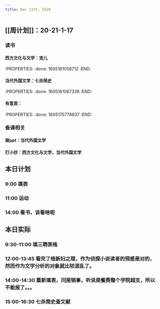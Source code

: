 ```yaml
---
title: Dec 11th, 2020
---
```


## [[周计划]]：20-21-1-17
### 读书
#### 西方文化与文学：宠儿
:PROPERTIES:
:done: 1605161058712
:END:
#### 当代外国文学：七杀简史
:PROPERTIES:
:done: 1605161067338
:END:
#### 有意思：
:PROPERTIES:
:done: 1605175778837
:END:
### 备课相关
#### 做ppt：当代外国文学
#### 打小抄：西方文化与文学，当代外国文学
##
## 本日计划
### 9:00 填表
### 11:00 运动
### 14:00 看书，该看啥呢
## 本日实际
### 9:30-11:00 填三聘表格
### 12:00-13:45 看完了络新妇之理，作为侦探小说读者的预感是对的，然而作为文学分析的对象就比较混乱了。
### 14:00-14:30 重新填表，问报销事，听说是餐费整个学院超支，所以不能报了。。。
### 15:00-16:30 七杀简史查文献
### 
